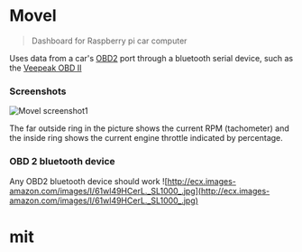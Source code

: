# Movel

> Dashboard for Raspberry pi car computer

Uses data from a car's [OBD2](https://en.wikipedia.org/wiki/On-board_diagnostics) port through a bluetooth serial device, such as the [Veepeak OBD II](http://amzn.com/B011NSX27A)

### Screenshots

![Movel screenshot1](https://raw.githubusercontent.com/stevelacy/movel/master/screenshots/screenshot1.png)

The far outside ring in the picture shows the current RPM (tachometer) and the inside ring shows the current engine throttle indicated by percentage.


### OBD 2 bluetooth device

Any OBD2 bluetooth device should work
![http://ecx.images-amazon.com/images/I/61wl49HCerL._SL1000_.jpg](http://ecx.images-amazon.com/images/I/61wl49HCerL._SL1000_.jpg)


# mit
